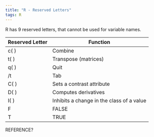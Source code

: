 ```yaml
---
title: "R - Reserved Letters"
tags: R
---
```


R has 9 reserved letters, that cannot be used for variable names.

Reserved Letter | Function
------|---------
c( )  |	Combine
t( )  |	Transpose (matrices)
q( )  | Quit
/t    | Tab
C( )  | Sets a contrast attribute
D( )  | Computes derivatives
I( )  | Inhibits a change in the class of a value
F     | FALSE
T     | TRUE


REFERENCE?
